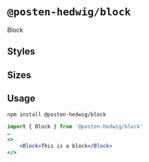 # `@posten-hedwig/block`

Block

## Styles



## Sizes



## Usage

```bash
npm install @posten-hedwig/block
```

```jsx
import { Block } from '@posten-hedwig/block'
…
<>
    <Block>This is a block</Block>
</>
```
